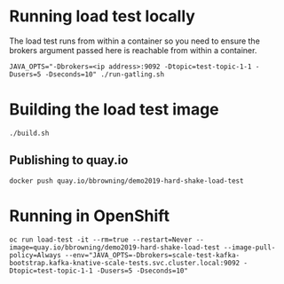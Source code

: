 # Running load test locally

The load test runs from within a container so you need to ensure the
brokers argument passed here is reachable from within a container.

```shell
JAVA_OPTS="-Dbrokers=<ip address>:9092 -Dtopic=test-topic-1-1 -Dusers=5 -Dseconds=10" ./run-gatling.sh
```

# Building the load test image

```shell
./build.sh
```

## Publishing to quay.io

```shell
docker push quay.io/bbrowning/demo2019-hard-shake-load-test
```

# Running in OpenShift

```shell
oc run load-test -it --rm=true --restart=Never --image=quay.io/bbrowning/demo2019-hard-shake-load-test --image-pull-policy=Always --env="JAVA_OPTS=-Dbrokers=scale-test-kafka-bootstrap.kafka-knative-scale-tests.svc.cluster.local:9092 -Dtopic=test-topic-1-1 -Dusers=5 -Dseconds=10"
```
